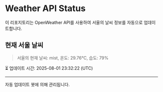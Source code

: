 
# Weather API Status

이 리포지토리는 OpenWeather API를 사용하여 서울의 날씨 정보를 자동으로 업데이트합니다.

## 현재 서울 날씨
> 서울의 현재 날씨: mist, 온도: 29.76°C, 습도: 79%

⏳ 업데이트 시간: 2025-08-01 23:32:22 (UTC)

---
자동 업데이트 봇에 의해 관리됩니다.
